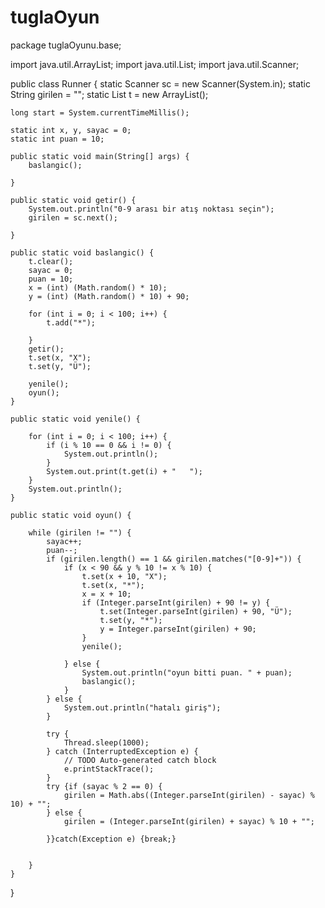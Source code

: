 # tuglaOyun
package tuglaOyunu.base;

import java.util.ArrayList;
import java.util.List;
import java.util.Scanner;

public class Runner {
	static Scanner sc = new Scanner(System.in);
	static String girilen = "";
	static List<String> t = new ArrayList<String>();

	long start = System.currentTimeMillis();

	static int x, y, sayac = 0;
	static int puan = 10;

	public static void main(String[] args) {
		baslangic();

	}

	public static void getir() {
		System.out.println("0-9 arası bir atış noktası seçin");
		girilen = sc.next();

	}

	public static void baslangic() {
		t.clear();
		sayac = 0;
		puan = 10;
		x = (int) (Math.random() * 10);
		y = (int) (Math.random() * 10) + 90;

		for (int i = 0; i < 100; i++) {
			t.add("*");

		}
		getir();
		t.set(x, "X");
		t.set(y, "Ü");
		
		yenile();
		oyun();
	}

	public static void yenile() {
	
		for (int i = 0; i < 100; i++) {
			if (i % 10 == 0 && i != 0) {
				System.out.println();
			}
			System.out.print(t.get(i) + "   ");
		}
		System.out.println();
	}

	public static void oyun() {

		while (girilen != "") {
			sayac++;
			puan--;
			if (girilen.length() == 1 && girilen.matches("[0-9]+")) {
				if (x < 90 && y % 10 != x % 10) {
					t.set(x + 10, "X");
					t.set(x, "*");
					x = x + 10;
					if (Integer.parseInt(girilen) + 90 != y) {
						t.set(Integer.parseInt(girilen) + 90, "Ü");
						t.set(y, "*");
						y = Integer.parseInt(girilen) + 90;
					}
					yenile();

				} else {
					System.out.println("oyun bitti puan. " + puan);
					baslangic();
				}
			} else {
				System.out.println("hatalı giriş");
			}

			try {
				Thread.sleep(1000);
			} catch (InterruptedException e) {
				// TODO Auto-generated catch block
				e.printStackTrace();
			}
			try {if (sayac % 2 == 0) {
				girilen = Math.abs((Integer.parseInt(girilen) - sayac) % 10) + "";
			} else {
				girilen = (Integer.parseInt(girilen) + sayac) % 10 + "";
				
			}}catch(Exception e) {break;}
			

		}
	}


}
